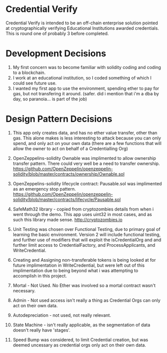 # Credential Verify

Credential Verify is intended to be an off-chain enterprise solution pointed at cryptographically verifying Educational Institutions awarded credentials.  This is round one of probably 3 before completed.

# Development Decisions

1. My first concern was to become familiar with solidity coding and coding to a blockchain.
2. I work at an educational institution, so I coded something of which I could see future use.
3. I wanted my first app to use the environment, spending ether to pay for gas, but not transfering it around. 
    (safer.  did i mention that i'm a dba by day, so paranoia... is part of the job)

# Design Pattern Decisions

1. This app only creates data, and has no ether value transfer, other than gas.  This alone makes is less interesting to attack because you can only spend, and only act on your own data (there are a few functions that will allow the owner to act on behalf of a Credentialling Org)

2. OpenZeppelins-solidity Ownable was implimented to allow ownership transfer pattern.  There could very well be a need to transfer ownership.
https://github.com/OpenZeppelin/openzeppelin-solidity/blob/master/contracts/ownership/Ownable.sol

3. OpenZeppelins-solidity lifecycle contract: Pausable.sol was implimented as an emergency stop pattern.  
https://github.com/OpenZeppelin/openzeppelin-solidity/blob/master/contracts/lifecycle/Pausable.sol  

4. SafeMath32 library - copied from cryptozombies details from when i went through the demo.  This app uses uint32 in most cases, and as such this library made sense.
http://cryptozombies.io  

5. Unit Testing was chosen over Functional Testing, due to primary goal of learning the basic environment.  Version 2 will include functional testing, and further use of modifiers that will exploit the isCredentialOrg and and further limit access to CredentialFactory, and ProcessApplicants, and WriteCredential.

6. Creating and Assigning non-transferable tokens is being looked at for future implimentation in WriteCredential, but were left out of this implimentation due to being beyond what i was attempting to accomplish in this project.

7. Mortal - Not Used.  No Ether was involved so a mortal contract wasn't necessary. 

8. Admin - Not used access isn't really a thing as Credential Orgs can only act on their own data.

9. Autodepreciation - not used, not really relevant.

10. State Machine - isn't really applicable, as the segmentation of data doesn't really have 'stages'.

11. Speed Bump was considered, to limit Credential creation, but was deemed uncessary as credential orgs only act on their own data.